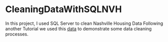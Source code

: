 # CleaningDataWithSQLNVH
In this project, I used SQL Server to clean Nashville Housing Data
Following another Tutorial we used this [data](https://github.com/AlexTheAnalyst/PortfolioProjects/blob/main/Nashville%20Housing%20Data%20for%20Data%20Cleaning.xlsx) to demonstrate some data cleaning processes.

